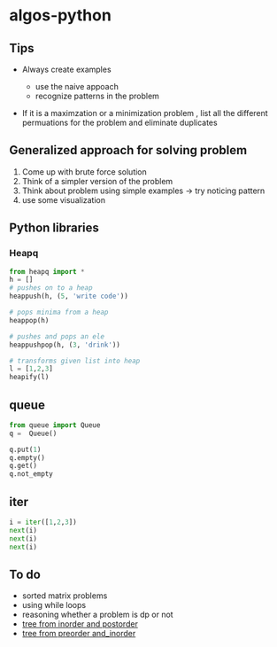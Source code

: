 # algos-python

## Tips
- Always create examples
    - use the naive appoach
    - recognize patterns in the problem

- If it is a maximzation or a minimization problem , 
list all the different permuations for the problem 
and eliminate duplicates

## Generalized approach for solving problem
1. Come up with brute force solution
2. Think of a simpler version of the problem
3. Think about problem using simple examples -> try noticing pattern
4. use some visualization


## Python libraries

### Heapq

```python
from heapq import *
h = []
# pushes on to a heap 
heappush(h, (5, 'write code'))

# pops minima from a heap
heappop(h)

# pushes and pops an ele
heappushpop(h, (3, 'drink'))

# transforms given list into heap
l = [1,2,3]
heapify(l)
```

## queue
```python
from queue import Queue
q =  Queue()

q.put(1)
q.empty()
q.get()
q.not_empty
```

## iter
```python
i = iter([1,2,3])
next(i)
next(i)
next(i)
```

## To do 
- sorted matrix problems
- using while loops 
- reasoning whether a problem is dp or not
- [tree from inorder and postorder](https://leetcode.com/problems/construct-binary-tree-from-inorder-and-postorder-traversal/)
- [tree from preorder and_inorder](https://leetcode.com/problems/construct-binary-tree-from-preorder-and-inorder-traversal/)
